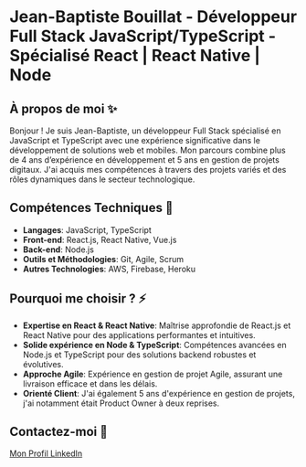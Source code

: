 # Jean-Baptiste Bouillat - Développeur Full Stack JavaScript/TypeScript - Spécialisé React | React Native | Node

## À propos de moi ✨
Bonjour ! Je suis Jean-Baptiste, un développeur Full Stack spécialisé en JavaScript et TypeScript avec une expérience significative dans le développement de solutions web et mobiles. Mon parcours combine plus de 4 ans d’expérience en développement et 5 ans en gestion de projets digitaux. J'ai acquis mes compétences à travers des projets variés et des rôles dynamiques dans le secteur technologique.

## Compétences Techniques 🌱
- **Langages**: JavaScript, TypeScript
- **Front-end**: React.js, React Native, Vue.js
- **Back-end**: Node.js
- **Outils et Méthodologies**: Git, Agile, Scrum
- **Autres Technologies**: AWS, Firebase, Heroku

## Pourquoi me choisir ? ⚡
- **Expertise en React & React Native**: Maîtrise approfondie de React.js et React Native pour des applications performantes et intuitives.
- **Solide expérience en Node & TypeScript**: Compétences avancées en Node.js et TypeScript pour des solutions backend robustes et évolutives.
- **Approche Agile**: Expérience en gestion de projet Agile, assurant une livraison efficace et dans les délais.
- **Orienté Client**: J'ai également 5 ans d'expérience en gestion de projets, j'ai notamment était Product Owner à deux reprises.

## Contactez-moi 💬
[Mon Profil LinkedIn](https://www.linkedin.com/in/jean-baptiste-bouillat/)
